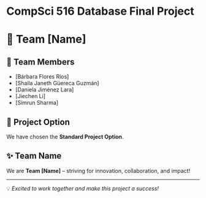 # CompSci 516 Database Final Project

# 🚀 Team [Name]

## 👥 Team Members
- [Bárbara Flores Ríos]
- [Shaila Janeth Güereca Guzmán]
- [Daniela Jiménez Lara]
- [Jiechen Li]
- [Simrun Sharma]

## 📌 Project Option
We have chosen the **Standard Project Option**.

## ✨ Team Name
We are **Team [Name]** – striving for innovation, collaboration, and impact!

---
💡 *Excited to work together and make this project a success!*  

